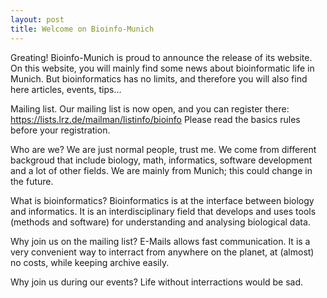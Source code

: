 ```yaml
---
layout: post
title: Welcome on Bioinfo-Munich
---
```


Greating!
Bioinfo-Munich is proud to announce the release of its website.
On this website, you will mainly find some news about bioinformatic life in Munich.
But bioinformatics has no limits, and therefore you will also find here articles, events, tips...

Mailing list.
Our mailing list is now open, and you can register there: https://lists.lrz.de/mailman/listinfo/bioinfo
Please read the basics rules before your registration.

Who are we?
We are just normal people, trust me.
We come from different backgroud that include biology, math, informatics, software development and a lot of other fields.
We are mainly from Munich; this could change in the future.

What is bioinformatics?
Bioinformatics is at the interface between biology and informatics. 
It is an interdisciplinary field that develops and uses tools (methods and software) for understanding and analysing biological data.

Why join us on the mailing list?
E-Mails allows fast communication.
It is a very convenient way to interract from anywhere on the planet, at (almost) no costs, while keeping archive easily.

Why join us during our events?
Life without interractions would be sad.  
